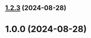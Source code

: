 ## [1.2.3](https://github.com/abalaganova/git-extended/compare/1.0.0...1.2.3) (2024-08-28)



# 1.0.0 (2024-08-28)



